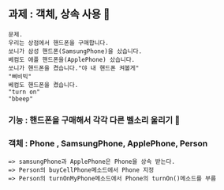 ## 과제 : 객체, 상속 사용 📖
    문제. 
    우리는 상점에서 핸드폰을 구매합니다.
    쏘니가 삼성 핸드폰(SamsungPhone)을 샀습니다.
    베컴도 애플 핸드폰을(ApplePhone) 샀습니다.
    쏘니가 핸드폰을 켰습니다."야 내 핸드폰 켜볼게"
    "삐비빅"
    베컴도 핸드폰을 켰습니다.
    "turn on"
    "bbeep"
### 기능 : 핸드폰을 구매해서 각각 다른 벨소리 울리기 🔔
### 객체 : Phone , SamsungPhone, ApplePhone, Person
    => samsungPhone과 ApplePhone은 Phone을 상속 받는다.
    => Person의 buyCellPhone메소드에서 Phone 지정
    => Person의 turnOnMyPhone메소드에서 Phone의 turnOn()메소드를 부름
